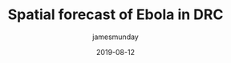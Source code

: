 ---
title: "Spatial forecast of Ebola in DRC"
layout: post
date: 2019-08-12
tag: jekyll
image: false
headerImage: false
projects: true
hidden: false # don't count this post in blog pagination
description: "Spatial forecast of Ebola in DRC"
category: project
author: jamesmunday
externalLink: https://epiforecasts.io/ebola-drc
---